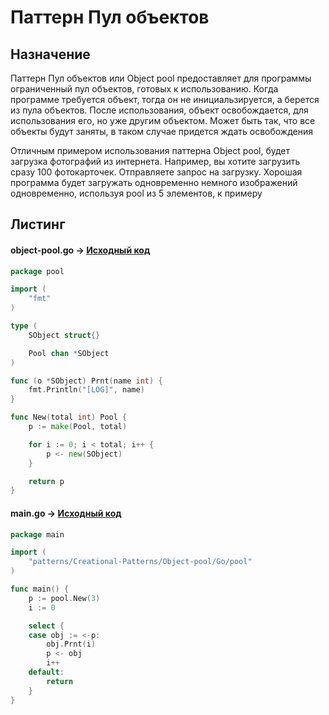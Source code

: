 # Паттерн Пул объектов 

## Назначение 

Паттерн Пул объектов или Object pool предоставляет для программы ограниченный пул объектов, готовых к использованию.
Когда программе требуется объект, тогда он не инициальзируется, а берется из пула объектов. После использования, объект 
освобождается, для использования его, но уже другим объектом. Может быть так, что все объекты будут заняты, в таком случае
придется ждать освобождения

Отличным примером использования паттерна Object pool, будет загрузка фотографий из интернета. Например, вы 
хотите загрузить сразу 100 фотокарточек. Отправляете запрос на загрузку. Хорошая программа будет загружать одновременно
немного изображений одновременно, используя pool из 5 элементов, к примеру


## Листинг 

#### object-pool.go -> [Исходный код](https://github.com/timoninas/design-patterns/blob/feature/golang-pattterns/Creational-Patterns/Object-pool/Go/pool/object-pool.go)

```Go
package pool

import (
	"fmt"
)

type (
	SObject struct{}

	Pool chan *SObject
)

func (o *SObject) Prnt(name int) {
	fmt.Println("[LOG]", name)
}

func New(total int) Pool {
	p := make(Pool, total)

	for i := 0; i < total; i++ {
		p <- new(SObject)
	}

	return p
}
```

#### main.go -> [Исходный код](https://github.com/timoninas/design-patterns/blob/feature/golang-pattterns/Creational-Patterns/Object-pool/Go/main.go)

```Go
package main

import (
	"patterns/Creational-Patterns/Object-pool/Go/pool"
)

func main() {
	p := pool.New(3)
	i := 0

	select {
	case obj := <-p:
		obj.Prnt(i)
		p <- obj
		i++
	default:
		return
	}
}
```

